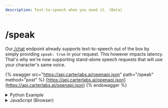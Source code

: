 ```yaml
---
description: Text-to-speech when you need it. (Beta)
---
```


# /speak

Our[ /chat](chat.md) endpoint already supports text-to-speech out of the box by simply providing `speak: true` in your request. This however impacts latency. That's why we're now supporting stand-alone speech requests that will use your character's same voice.

{% swagger src="https://api.carterlabs.ai/openapi.json" path="/speak" method="post" %}
[https://api.carterlabs.ai/openapi.json](https://api.carterlabs.ai/openapi.json)
{% endswagger %}

<details>

<summary>Python Example</summary>

```python
import requests

def speak(toSay):
    url = "https://api.carterlabs.ai/speak"
    headers = {"Content-Type": "application/json"}
    data = {
        "text": "HELLO CARTER",
        "key": "YOUR API KEY"
    }
    
    try:
        response = requests.post(url, headers=headers, json=data)
        response.raise_for_status()
        data = response.json()
        print(data["file_url"])  # Print the file URL
        
        # Play audio from URL (you will need to implement this part)
        # You can use libraries like pydub or playsound to play the audio
        
    except requests.exceptions.RequestException as e:
        print("Error:", e)

```

</details>

<details>

<summary>JavaScript (Browser)</summary>

```javascript
fetch("https://api.carterlabs.ai/speak", {
    method: "POST",
    headers: { "Content-Type": "application/json" },
    body: JSON.stringify({
        text: "HELLO CARTER",
        key: "YOUR API KEY"
    }),
})
.then((response) => response.json())
.then((data) => {
    console.log(data.file_url);

    // play audio from url
    const audio = new Audio(data.file_url);
    audio.play();
})
```

</details>
